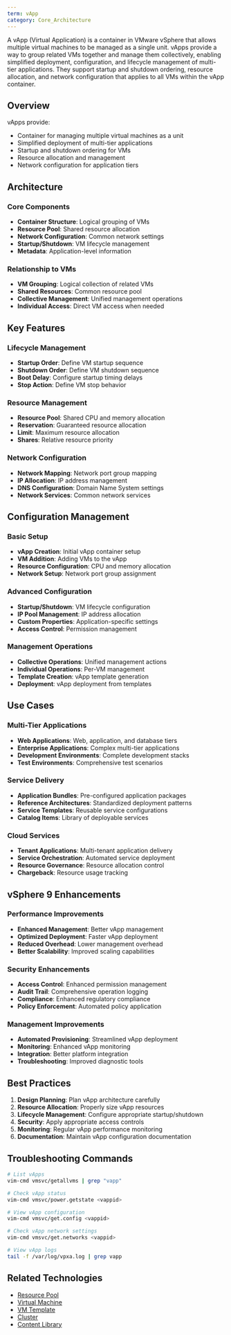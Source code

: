 ```yaml
---
term: vApp
category: Core_Architecture
---
```


A vApp (Virtual Application) is a container in VMware vSphere that allows multiple virtual machines to be managed as a single unit. vApps provide a way to group related VMs together and manage them collectively, enabling simplified deployment, configuration, and lifecycle management of multi-tier applications. They support startup and shutdown ordering, resource allocation, and network configuration that applies to all VMs within the vApp container.

## Overview

vApps provide:
- Container for managing multiple virtual machines as a unit
- Simplified deployment of multi-tier applications
- Startup and shutdown ordering for VMs
- Resource allocation and management
- Network configuration for application tiers

## Architecture

### Core Components
- **Container Structure**: Logical grouping of VMs
- **Resource Pool**: Shared resource allocation
- **Network Configuration**: Common network settings
- **Startup/Shutdown**: VM lifecycle management
- **Metadata**: Application-level information

### Relationship to VMs
- **VM Grouping**: Logical collection of related VMs
- **Shared Resources**: Common resource pool
- **Collective Management**: Unified management operations
- **Individual Access**: Direct VM access when needed

## Key Features

### Lifecycle Management
- **Startup Order**: Define VM startup sequence
- **Shutdown Order**: Define VM shutdown sequence
- **Boot Delay**: Configure startup timing delays
- **Stop Action**: Define VM stop behavior

### Resource Management
- **Resource Pool**: Shared CPU and memory allocation
- **Reservation**: Guaranteed resource allocation
- **Limit**: Maximum resource allocation
- **Shares**: Relative resource priority

### Network Configuration
- **Network Mapping**: Network port group mapping
- **IP Allocation**: IP address management
- **DNS Configuration**: Domain Name System settings
- **Network Services**: Common network services

## Configuration Management

### Basic Setup
- **vApp Creation**: Initial vApp container setup
- **VM Addition**: Adding VMs to the vApp
- **Resource Configuration**: CPU and memory allocation
- **Network Setup**: Network port group assignment

### Advanced Configuration
- **Startup/Shutdown**: VM lifecycle configuration
- **IP Pool Management**: IP address allocation
- **Custom Properties**: Application-specific settings
- **Access Control**: Permission management

### Management Operations
- **Collective Operations**: Unified management actions
- **Individual Operations**: Per-VM management
- **Template Creation**: vApp template generation
- **Deployment**: vApp deployment from templates

## Use Cases

### Multi-Tier Applications
- **Web Applications**: Web, application, and database tiers
- **Enterprise Applications**: Complex multi-tier applications
- **Development Environments**: Complete development stacks
- **Test Environments**: Comprehensive test scenarios

### Service Delivery
- **Application Bundles**: Pre-configured application packages
- **Reference Architectures**: Standardized deployment patterns
- **Service Templates**: Reusable service configurations
- **Catalog Items**: Library of deployable services

### Cloud Services
- **Tenant Applications**: Multi-tenant application delivery
- **Service Orchestration**: Automated service deployment
- **Resource Governance**: Resource allocation control
- **Chargeback**: Resource usage tracking

## vSphere 9 Enhancements

### Performance Improvements
- **Enhanced Management**: Better vApp management
- **Optimized Deployment**: Faster vApp deployment
- **Reduced Overhead**: Lower management overhead
- **Better Scalability**: Improved scaling capabilities

### Security Enhancements
- **Access Control**: Enhanced permission management
- **Audit Trail**: Comprehensive operation logging
- **Compliance**: Enhanced regulatory compliance
- **Policy Enforcement**: Automated policy application

### Management Improvements
- **Automated Provisioning**: Streamlined vApp deployment
- **Monitoring**: Enhanced vApp monitoring
- **Integration**: Better platform integration
- **Troubleshooting**: Improved diagnostic tools

## Best Practices

1. **Design Planning**: Plan vApp architecture carefully
2. **Resource Allocation**: Properly size vApp resources
3. **Lifecycle Management**: Configure appropriate startup/shutdown
4. **Security**: Apply appropriate access controls
5. **Monitoring**: Regular vApp performance monitoring
6. **Documentation**: Maintain vApp configuration documentation

## Troubleshooting Commands

```bash
# List vApps
vim-cmd vmsvc/getallvms | grep "vapp"

# Check vApp status
vim-cmd vmsvc/power.getstate <vappid>

# View vApp configuration
vim-cmd vmsvc/get.config <vappid>

# Check vApp network settings
vim-cmd vmsvc/get.networks <vappid>

# View vApp logs
tail -f /var/log/vpxa.log | grep vapp
```

## Related Technologies

- [Resource Pool](/glossary/term/resource-pool.md)
- [Virtual Machine](/glossary/term/vm.md)
- [VM Template](/glossary/term/vm-template.md)
- [Cluster](/glossary/term/cluster.md)
- [Content Library](/glossary/term/content-library.md)